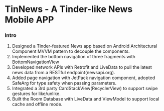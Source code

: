 # TinNews - A Tinder-like News Mobile APP

### Intro
1. Designed a Tinder-featured News app based on Android Architectural Component MVVM pattern to decouple the components.
2. Implemented the bottom navigation of three fragments with BottomNavigationView
3. Developed network APIs with Retrofit and LiveData to pull the latest news data from a RESTful endpoint(newsapi.org).
4. Added page navigation with JetPack navigation component, adopted SafeArg for type safety when passing parameters.
5. Integrated a 3rd party CardStackView(RecyclerView) to support swipe gestures for like/unlike.
6. Built the Room Database with LiveData and ViewModel to support local cache and offline mode.
